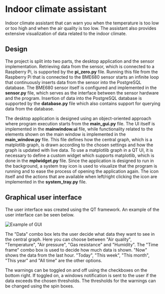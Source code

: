 # Indoor climate assistant
Indoor climate assistant that can warn you when the temperature is too low or too high and when the air quality is too low. The assistant also provides extensive visualization of data related to the indoor climate.

## Design
The project is split into two parts, the desktop application and the sensor implementation. Retrieving data from the sensor, which is connected to a Raspberry Pi, is supported by the **pi_zero.py** file. Running this file from the Raspberry Pi that is connected to the BME680 sensor starts an infinite loop that continuously inserts data from the sensor into the PostgreSQL database. The BME680 sensor itself is configured and implemented in the **sensor.py** file, which serves as the interface between the sensor hardware and the program. Insertion of data into the PostgreSQL database is supported by the **database.py** file which also contains support for querying data from the database.

The desktop application is designed using an object-oriented approach where program execution starts from the **main_gui.py** file. The UI itself is implemented in the **mainwindow.ui** file, while functionality related to the elements shown on the main window is implemented in the **main_window.py** file. This file defines how the central graph, which is a matplotlib graph, is drawn according to the chosen settings and how the graph is updated with live data. To use a matplotlib graph in a QT UI, it is necessary to define a custom widget which supports matplotlib, which is done in the **mplwidget.py** file. Since the application is designed to run in the background, a system tray icon is used to visualize that the program is running and to ease the process of opening the application again. The icon itself and the actions that are available when left/right clicking the icon are implemented in the **system_tray.py** file.

## Graphical user interface
The user interface was created using the QT framework. An example of the user interface can be seen below.

![Example of GUI](https://i.imgur.com/XaWXRCy.png)

The "Data" combo box lets the user decide what data they want to see in the central graph. Here you can choose between "Air quality", "Temperature", "Air pressure", "Gas resistance" and "Humidity". The "Time frame" combo box is used to decide how much data is shown. "Now" shows the data from the last hour. "Today", "This week", "This month", "This year" and "All time" are the other options. 

The warnings can be toggled on and off using the checkboxes on the bottom right. If toggled on, a windows notification is sent to the user if the data exceeds the chosen thresholds. The thresholds for the warnings can be changed using the spin boxes.
